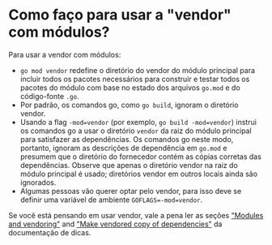 # Como faço para usar a "vendor" com módulos?

Para usar a vendor com módulos:

* `go mod vendor` redefine o diretório do vendor do módulo principal para incluir todos os pacotes necessários para construir e testar todos os pacotes do módulo com base no estado dos arquivos `go.mod` e do código-fonte `.go`. 
* Por padrão, os comandos go, como `go build`, ignoram o diretório vendor. 
* Usando a flag  `-mod=vendor` \(por exemplo, `go build -mod=vendor`\) instrui os comandos go a usar o diretório `vendor` da raiz do módulo principal para satisfazer as dependências. Os comandos go neste modo, portanto, ignoram as descrições de dependência em `go.mod` e presumem que o diretório do fornecedor contém as cópias corretas das dependências. Observe que apenas o diretório vendor na raiz do módulo principal é usado; diretórios vendor em outros locais ainda são ignorados. 
* Algumas pessoas vão querer optar pelo vendor, para isso deve se definir uma variável de ambiente `GOFLAGS=-mod=vendor`. 

Se você está pensando em usar vendor, vale a pena ler as seções ["Modules and vendoring"](https://tip.golang.org/cmd/go/#hdr-Modules_and_vendoring) and ["Make vendored copy of dependencies"](https://tip.golang.org/cmd/go/#hdr-Make_vendored_copy_of_dependencies) da documentação de dicas.


